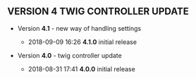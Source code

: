 
## VERSION 4  TWIG CONTROLLER UPDATE

 * Version **4.1** - new way of handling settings
   * 2018-09-09 16:26  **4.1.0**  initial release

 * Version **4.0** - twig controller update
   * 2018-08-31 17:41  **4.0.0**  initial release